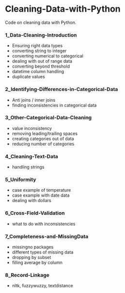 # Cleaning-Data-with-Python
Code on cleaning data with Python.

### 1_Data-Cleaning-Introduction
- Ensuring right data types
- converting string to integer
- converting numerical to categorical
- dealing with out of range data
- converting beyond threshold
- datetime column handling
- duplicate values

### 2_Identifying-Differences-in-Categorical-Data
- Anti joins / inner joins
- finding inconsistencies in categorical data

### 3_Other-Categorical-Data-Cleaning
- value inconsistency
- removing leading/trailing spaces
- creating categories out of data
- reducing number of categories

### 4_Cleaning-Text-Data
- handling strings

### 5_Uniformity
- case example of temperature
- case example with date data
- dealing with dollars

### 6_Cross-Field-Validation
- what to do with inconsistencies

### 7_Completeness-and-MissingData
- missingno packages
- different types of missing data
- dropping by subset
- filling average by column

### 8_Record-Linkage
- nltk, fuzzywuzzy, textdistance
